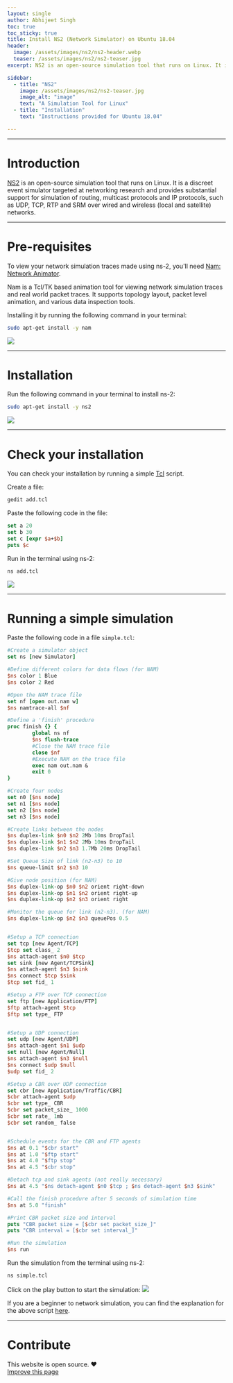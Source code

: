 ```yaml
---
layout: single
author: Abhijeet Singh
toc: true
toc_sticky: true
title: Install NS2 (Network Simulator) on Ubuntu 18.04
header:
  image: /assets/images/ns2/ns2-header.webp
  teaser: /assets/images/ns2/ns2-teaser.jpg
excerpt: NS2 is an open-source simulation tool that runs on Linux. It is a discreet event simulator targeted at networking research.

sidebar:
  - title: "NS2"
    image: /assets/images/ns2/ns2-teaser.jpg
    image_alt: "image"
    text: "A Simulation Tool for Linux"
  - title: "Installation"
    text: "Instructions provided for Ubuntu 18.04"

---
```

<!-- Add post written in markdown below -->

---

# Introduction

[NS2](http://nsnam.sourceforge.net/wiki/index.php/User_Information) is an open-source simulation tool that runs on Linux. It is a discreet event simulator targeted at networking research and provides substantial support for simulation of routing, multicast protocols and IP protocols, such as UDP, TCP, RTP and SRM over wired and wireless (local and satellite) networks.

---

# Pre-requisites

To view your network simulation traces made using ns-2, you'll need [Nam: Network Animator](https://www.isi.edu/nsnam/nam/).

Nam is a Tcl/TK based animation tool for viewing network simulation traces and real world packet traces. It supports topology layout, packet level animation, and various data inspection tools.

Installing it by running the following command in your terminal:
```sh
sudo apt-get install -y nam
```
![](/assets/images/ns2/ss2.png)

---

# Installation

Run the following command in your terminal to install ns-2:
```sh
sudo apt-get install -y ns2
```
![](/assets/images/ns2/ss1.png)

---

# Check your installation

You can check your installation by running a simple [Tcl](https://www.tcl.tk/about/language.html) script.

Create a file:
```sh
gedit add.tcl
```
Paste the following code in the file:
```tcl
set a 20
set b 30
set c [expr $a+$b]
puts $c
```
Run in the terminal using ns-2:
```sh
ns add.tcl
```
![](/assets/images/ns2/ss3.png)

---

# Running a simple simulation

Paste the following code in a file `simple.tcl`:
```tcl
#Create a simulator object
set ns [new Simulator]

#Define different colors for data flows (for NAM)
$ns color 1 Blue
$ns color 2 Red

#Open the NAM trace file
set nf [open out.nam w]
$ns namtrace-all $nf

#Define a 'finish' procedure
proc finish {} {
        global ns nf
        $ns flush-trace
        #Close the NAM trace file
        close $nf
        #Execute NAM on the trace file
        exec nam out.nam &
        exit 0
}

#Create four nodes
set n0 [$ns node]
set n1 [$ns node]
set n2 [$ns node]
set n3 [$ns node]

#Create links between the nodes
$ns duplex-link $n0 $n2 2Mb 10ms DropTail
$ns duplex-link $n1 $n2 2Mb 10ms DropTail
$ns duplex-link $n2 $n3 1.7Mb 20ms DropTail

#Set Queue Size of link (n2-n3) to 10
$ns queue-limit $n2 $n3 10

#Give node position (for NAM)
$ns duplex-link-op $n0 $n2 orient right-down
$ns duplex-link-op $n1 $n2 orient right-up
$ns duplex-link-op $n2 $n3 orient right

#Monitor the queue for link (n2-n3). (for NAM)
$ns duplex-link-op $n2 $n3 queuePos 0.5


#Setup a TCP connection
set tcp [new Agent/TCP]
$tcp set class_ 2
$ns attach-agent $n0 $tcp
set sink [new Agent/TCPSink]
$ns attach-agent $n3 $sink
$ns connect $tcp $sink
$tcp set fid_ 1

#Setup a FTP over TCP connection
set ftp [new Application/FTP]
$ftp attach-agent $tcp
$ftp set type_ FTP


#Setup a UDP connection
set udp [new Agent/UDP]
$ns attach-agent $n1 $udp
set null [new Agent/Null]
$ns attach-agent $n3 $null
$ns connect $udp $null
$udp set fid_ 2

#Setup a CBR over UDP connection
set cbr [new Application/Traffic/CBR]
$cbr attach-agent $udp
$cbr set type_ CBR
$cbr set packet_size_ 1000
$cbr set rate_ 1mb
$cbr set random_ false


#Schedule events for the CBR and FTP agents
$ns at 0.1 "$cbr start"
$ns at 1.0 "$ftp start"
$ns at 4.0 "$ftp stop"
$ns at 4.5 "$cbr stop"

#Detach tcp and sink agents (not really necessary)
$ns at 4.5 "$ns detach-agent $n0 $tcp ; $ns detach-agent $n3 $sink"

#Call the finish procedure after 5 seconds of simulation time
$ns at 5.0 "finish"

#Print CBR packet size and interval
puts "CBR packet size = [$cbr set packet_size_]"
puts "CBR interval = [$cbr set interval_]"

#Run the simulation
$ns run
```
Run the simulation from the terminal using ns-2:
```sh
ns simple.tcl
```
Click on the play button to start the simulation:
![](/assets/images/ns2/ss4.png)

If you are a beginner to network simulation, you can find the explanation for the above script [here](http://nile.wpi.edu/NS/simple_ns.html).

---

# Contribute

This website is open source. :hearts:  
[Improve this page](https://github.com/cseas/cseas.github.io/blob/master/_posts/2018-11-11-ns2.md)